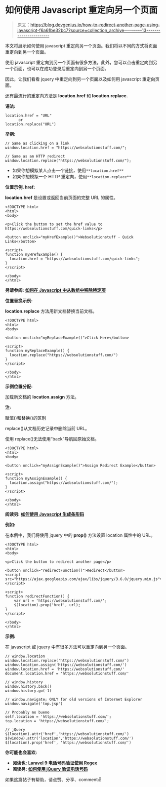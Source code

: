 # 如何使用 Javascript 重定向另一个页面

> 原文：<https://blog.devgenius.io/how-to-redirect-another-page-using-javascript-f6a61be32bc7?source=collection_archive---------13----------------------->

本文将展示如何使用 javascript 重定向另一个页面。我们将以不同的方式将页面重定向到另一个页面。

使用 javascript 重定向到另一个页面有很多方法。此外，您可以点击重定向到另一个页面，也可以在成功登录后重定向到另一个页面。

因此，让我们看看 jquery 中重定向到另一个页面以及如何用 javascript 重定向页面。

还有最流行的重定向方法是 **location.href** 和 **location.replace.**

**语法:**

```
location.href = "URL"
      or
location.replace("URL")
```

**举例:**

```
// Same as clicking on a link
window.location.href = "https://websolutionstuff.com/";

// Same as an HTTP redirect
window.location.replace("https://websolutionstuff.com/");
```

*   如果你想模拟某人点击一个链接，使用`**location.href**`
*   如果你想模拟一个 HTTP 重定向，使用`**location.replace**`

**位置示例. href:**

**location.href** 是设置或返回当前页面的完整 URL 的属性。

```
<!DOCTYPE html>
<html>
<body>

<p>Click the button to set the href value to https://websolutionstuff.com/quick-links</p>

<button onclick="myHrefExample()">Websolutionstuff - Quick Links</button>

<script>
function myHrefExample() {
  location.href = "https://websolutionstuff.com/quick-links";
}
</script>

</body>
</html>
```

**另请参阅:** [**如何在 Javascript 中从数组中移除特定项**](https://websolutionstuff.com/post/how-to-remove-specific-item-from-array-in-javascript)

**位置替换示例:**

**location.replace** 方法用新文档替换当前文档。

```
<!DOCTYPE html>
<html>
<body>

<button onclick="myReplaceExample()">Click Here</button>

<script>
function myReplaceExample() {
  location.replace("https://websolutionstuff.com/")
}
</script>

</body>
</html>
```

**示例位置分配:**

加载新文档的 **location.assign** 方法。

**注:**

赋值()和替换()的区别

replace()从文档历史记录中删除当前 URL。

使用 replace()无法使用“back”导航回原始文档。

```
<!DOCTYPE html>
<html>
<body>

<button onclick="myAssignExample()">Assign Redirect Example</button>

<script>
function myAssignExample() {
  location.assign("https://websolutionstuff.com/");
}
</script>

</body>
</html>
```

**阅读另:** [**如何使用 Javascript 生成条形码**](https://websolutionstuff.com/post/how-to-generate-barcode-using-javascript)

**例如:**

在本例中，我们将使用 jquery 中的 **prop()** 方法设置 location 属性中的 URL。

```
<!DOCTYPE html>
<html>
<body>

<p>Click the button to redirect another page</p>

<button onclick="redirectFunction()">Redirect</button>
<script src="https://ajax.googleapis.com/ajax/libs/jquery/3.6.0/jquery.min.js"></script>

<script>
function redirectFunction() {  	
  	var url = 'https://websolutionstuff.com/';
	$(location).prop('href', url);
}
</script>

</body>
</html>
```

**示例:**

在 javascript 或 jquery 中有很多方法可以重定向到另一个页面。

```
// window.location
window.location.replace('https://websolutionstuff.com/')
window.location.assign('https://websolutionstuff.com/')
window.location.href = 'https://websolutionstuff.com/'
document.location.href = 'https://websolutionstuff.com/'

// window.history
window.history.back()
window.history.go(-1)

// window.navigate; ONLY for old versions of Internet Explorer
window.navigate('top.jsp')

// Probably no bueno
self.location = 'https://websolutionstuff.com/';
top.location = 'https://websolutionstuff.com/';

// jQuery
$(location).attr('href','https://websolutionstuff.com/')
$(window).attr('location','https://websolutionstuff.com/')
$(location).prop('href', 'https://websolutionstuff.com/')
```

**你可能也会喜欢:**

*   **阅读也:** [**Laravel 9 电话号码验证使用 Regex**](https://websolutionstuff.com/post/laravel-9-phone-number-validation-using-regex)
*   **阅读另:** [**如何使用 jQuery 验证电话号码**](https://websolutionstuff.com/post/how-to-validate-phone-number-using-jquery)

如果这篇帖子有帮助，请点赞、分享、comment✌️
